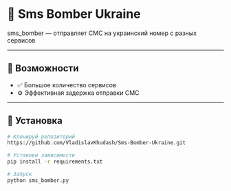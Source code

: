 # 🌟 Sms Bomber Ukraine

sms_bomber — отправляет СМС на украинский номер с разных сервисов

---

## 🚀 Возможности

- ✅ Большое количество сервисов
- ⚙️ Эффективная задержка отправки СМС 

---

## 🧰 Установка

```bash
# Клонируй репозиторий
https://github.com/VladislavKhudash/Sms-Bomber-Ukraine.git

# Установи зависимости
pip install -r requirements.txt

# Запуск
python sms_bomber.py
